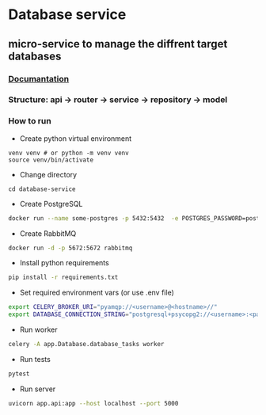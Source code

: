 
# Database service
## micro-service to manage the diffrent target databases
### [Documantation](http://localhost:5000/docs)
### Structure: api -> router -> service -> repository -> model
### How to run  
* Create python virtual environment 
```
venv venv # or python -m venv venv 
source venv/bin/activate
```

* Change directory
```
cd database-service
```

* Create PostgreSQL
```bash
docker run --name some-postgres -p 5432:5432  -e POSTGRES_PASSWORD=postgres -d postgres
```

* Create RabbitMQ
```bash
docker run -d -p 5672:5672 rabbitmq
```

* Install python requirements
```bash
pip install -r requirements.txt
```
* Set required environment vars (or use .env file) 
```bash
export CELERY_BROKER_URI="pyamqp://<username>@<hostname>//"
export DATABASE_CONNECTION_STRING="postgresql+psycopg2://<username>:<password>@<hostname>/<database>"
```
* Run worker 
```bash
celery -A app.Database.database_tasks worker
```
* Run tests 
```bash
pytest
```
* Run server
```bash
uvicorn app.api:app --host localhost --port 5000
```

